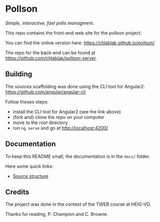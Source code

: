 # Pollson
*Simple, interactive, fast polls managment.*

This repo contains the front-end web site for the pollson project.

You can find the online version here: https://chlablak.github.io/pollson/

The repo for the back-end can be found at https://github.com/chlablak/pollson-server.

## Building

The sources scaffolding was done using the CLI tool for Angular2: https://github.com/angular/angular-cli

Follow theses steps:
- install the CLI tool for Angular2 (see the link above)
- (fork and) clone the repo on your computer
- move to the root directory
- run `ng serve` and go at [http://localhost:4200/](http://localhost:4200/)

## Documentation

To keep this README small, the documentation is in the `docs/` folder.

Here some quick links:
- [Source structure](https://github.com/chlablak/pollson/blob/master/docs/source-structure.md)

## Credits

The project was done in the context of the TWEB course at HEIG-VD.

Thanks for reading, P. Champion and C. Browne.
